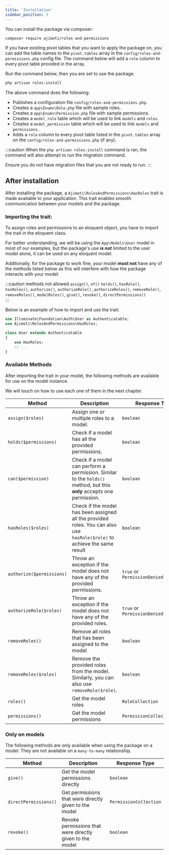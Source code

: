 ```yaml
---
title: 'Installation'
sidebar_position: 3
---
```


You can install the package via composer:
```bash
composer require ajimoti/roles-and-permissions
```

If you have existing pivot tables that you want to apply the package on, you can add the table names to the `pivot.tables` array in the `config/roles-and-permissions.php` config file. The command below will add a `role` column to every pivot table provided in the array.

Run the command below, then you are set to use the package.

```bash
php artisan roles:install
```
The above command does the following:
- Publishes a configuration file `config/roles-and-permissions.php`.
- Creates a `app\Enums\Role.php` file with sample roles.
- Creates a `app\Enums\Permission.php` file with sample permissions.
- Creates a `model_role` table which will be used to link `models` and `roles`.
- Creates a `model_permission` table which will be used to link `models` and `permissions`.
- Adds a `role` column to every pivot table listed in the `pivot.tables` array on the `config/roles-and-permissions.php` (if any).

:::caution
When the `php artisan roles:install` command is ran, the command will also attempt to run the migration command.

Ensure you do not have migration files that you are not ready to run.
:::

## After installation
After installing the package, a `Ajimoti\RolesAndPermissions\HasRoles` trait is made available to your application. This trait enables smooth communication between your models and the package.

### Importing the trait:
To assign roles and permissions to an eloquent object, you have to import the trait in the eloquent class.

For better understanding, we will be using the `App\Models\User` model in most of our examples, but the package's use _**is not**_ limited to the user model alone, it can be used on any eloquent model.

Additionally, for the package to work fine, your model **must not** have any of the methods listed below as this will interfere with how the package interacts with your model:

:::caution methods not allowed
`assign()`, `of()` `holds()`, `hasRole()`, `hasRoles()`, `authorize()`, `authorizeRole()`, `authorizeRoles()`, `removeRole()`, `removeRoles()`, `modelRoles()`, `give()`, `revoke()`, `directPermissions()`  
:::   

Below is an example of how to import and use the trait:
```php title="app\Models\User.php" {2,6}
use Illuminate\Foundation\Auth\User as Authenticatable;
use Ajimoti\RolesAndPermissions\HasRoles;

class User extends Authenticatable
{
    use HasRoles;
    // ...
}
```

### Available Methods
After importing the trait in your model, the following methods are available for use on the model instance.

We will touch on how to use each one of them in the next chapter.

| Method | Description |  Response Type |
| ----------- | ----------- | ----------- |  
| `assign($roles)` | Assign one or multiple roles to a model.  |  `boolean`  | 
| `holds($permissions)` | Check if a model has all the provided permissions.  |  `boolean`  |  
| `can($permission)` | Check if a model can perform a permission. Similar to the `holds()` method, but this **only** accepts one permission.  |  `boolean`  |  
| `hasRoles($roles)` | Check if the model has been assigned all the provided roles. You can also use `hasRole($role)` to achieve the same result  |  `boolean`  |   
| `authorize($permissions)` | Throw an exception if the model does not have any of the provided permissions.  |  `true` or `PermissionDeniedException`  | 
| `authorizeRole($roles)` | Throw an exception if the model does not have any of the provided roles.  |  `true` or `PermissionDeniedException`  | 
| `removeRoles()` | Remove all roles that has been assigned to the model  |  `boolean`  |  
| `removeRoles($roles)` | Remove the provided roles from the model. Similarly, you can also use `removeRole($role)`.  |  `boolean`  |  
| `roles()` | Get the model roles  |  `RoleCollection`  |  
| `permissions()` | Get the model permissions  |  `PermissionCollection`  |  


### Only on models
The following methods are only available when using the package on a model. They are not available on a `many-to-many` relationship.

| Method | Description |  Response Type |
| ----------- | ----------- | ----------- |  
| `give()` | Get the model permissions directly  |  `boolean`  |  
| `directPermissions()` | Get permissions that were directly given to the model  |  `PermissionCollection`  |  
| `revoke()` | Revoke permissions that were directly given to the model |  `boolean`  |  
